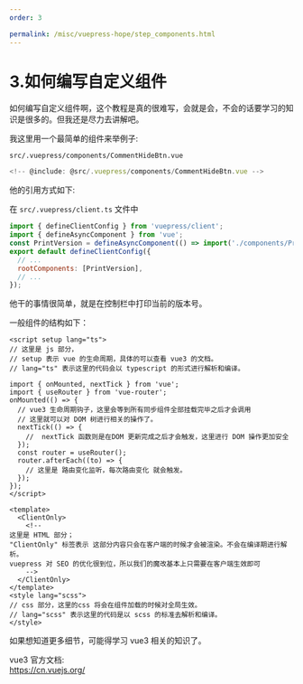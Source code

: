 ```yaml
---
order: 3

permalink: /misc/vuepress-hope/step_components.html
---
```


# 3.如何编写自定义组件

如何编写自定义组件啊，这个教程是真的很难写，会就是会，不会的话要学习的知识是很多的。但我还是尽力去讲解吧。

我这里用一个最简单的组件来举例子:

`src/.vuepress/components/CommentHideBtn.vue`

```js
<!-- @include: @src/.vuepress/components/CommentHideBtn.vue -->
```

他的引用方式如下:

在 `src/.vuepress/client.ts` 文件中

```js
import { defineClientConfig } from 'vuepress/client';
import { defineAsyncComponent } from 'vue';
const PrintVersion = defineAsyncComponent(() => import('./components/PrintVersion.vue'));
export default defineClientConfig({
  // ...
  rootComponents: [PrintVersion],
  // ...
});
```

他干的事情很简单，就是在控制栏中打印当前的版本号。

一般组件的结构如下：

```vue
<script setup lang="ts">
// 这里是 js 部分，
// setup 表示 vue 的生命周期，具体的可以查看 vue3 的文档。
// lang="ts" 表示这里的代码会以 typescript 的形式进行解析和编译。

import { onMounted, nextTick } from 'vue';
import { useRouter } from 'vue-router';
onMounted(() => {
  // vue3 生命周期钩子，这里会等到所有同步组件全部挂载完毕之后才会调用
  // 这里就可以对 DOM 树进行相关的操作了。
  nextTick(() => {
    //  nextTick 函数则是在DOM 更新完成之后才会触发，这里进行 DOM 操作更加安全
  });
  const router = useRouter();
  router.afterEach((to) => {
    // 这里是 路由变化监听，每次路由变化 就会触发。
  });
});
</script>

<template>
  <ClientOnly>
    <!-- 
这里是 HTML 部分；
"ClientOnly" 标签表示 这部分内容只会在客户端的时候才会被渲染。不会在编译期进行解析。
vuepress 对 SEO 的优化很到位，所以我们的魔改基本上只需要在客户端生效即可 
    -->
  </ClientOnly>
</template>
<style lang="scss">
// css 部分，这里的css 将会在组件加载的时候对全局生效。
// lang="scss" 表示这里的代码是以 scss 的标准去解析和编译。
</style>
```

如果想知道更多细节，可能得学习 vue3 相关的知识了。

vue3 官方文档:  
https://cn.vuejs.org/
